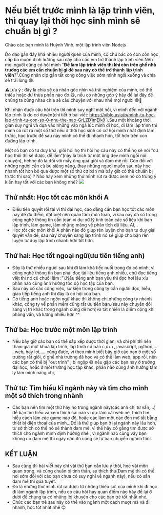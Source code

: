 # Nếu biết trước mình là lập trình viên, thì quay lại thời học sinh mình sẽ chuẩn bị gì ?
Chào các bạn mình là Huỳnh Vinh, một lập trình viên Nodejs

Do dạo gần đây khá nhiều người quen của mình, cô chú bác có con còn học cấp ba muốn định hướng sau này cho các em trở thành lập trình viên.Nên mọi người cũng có hỏi mình "**Để làm lập trình viên thì khi còn trên ghế nhà trường các em cần chuẩn bị gì để sau này có thể trở thành lập trình viên**?".Cũng nhân dịp gần tết xong công việc sớm mình ngồi xuống và chia sẻ trải lòng 😄.


⚠️Lưu ý : đây là chia sẻ cá nhân góc nhìn  và trải nghiệm của mình, có thể thiếu hoặc dư thừa phần nào đó 😅, nếu có những góp ý hãy để lại đây để chúng ta cùng nhau chia sẻ câu chuyện với nhau nhé mọi người 😄🙏

Khi nhận được câu hỏi trên thì mình suy nghĩ một hồi, vì mình đến với ngành lập trình là do cơ duyên(chi tiết ở bài viết: https://viblo.asia/p/minh-tu-hoc-lap-trinh-tu-con-so-0-nhu-the-nao-GrLZD1mElk0 ).Sau một khoảng thời gian suy nghĩ và dựa vào những vấp ngã lúc mình đi học, đi làm lập trình thì mình có rút ra một số thứ nếu ở thời học sinh có cơ hội mình nhất định làm trước, học trước để sau này mình có thể đi nhanh hơn, tốt hơn trên con đường lập trình.

Một số bạn có tư duy khá, giỏi hỏi họ thì hỏi họ  câu này có thể họ sẽ nói "cứ học thôi thì sẽ được, dễ lắm"(này là trích từ một ông dev mình ngồi nói chuyện), hehhe đó là đối với mấy ông quá giỏi và đam mê rồi.
Còn đối với những người cần cù bù siêng năng, (hay những người muốn sau này học nhanh tốt hơn bỏ qua được một số thứ cơ bản mà bây giờ có thể chuẩn bị trước thì sao) ?
Nào hãy xem những thứ mình rút ra được xem nó có trùng ý kiến hay tốt với các bạn không nhé?
![](https://images.viblo.asia/f65750f4-e675-42e3-8e0e-4f7368340f2d.jpeg)


## Thứ nhất: Học tốt các môn khối A 
- Điều tiên quyết rồi tại vì thi đại học, cao đẳng cần bạn học tốt các môn này để đủ điểm, đặt biệt nên quan tâm môn toán, vì sau này đa số trong công nghệ thông tin cần toán ví dụ: xử lý tính toán các số liệu khi bạn lập trình, làm game, làm những mãng về phân tích dữ liệu, AI,..
- Học tốt các môn khối A phần nào đó giúp rèn luyện cho bạn tư duy giải quyết vấn đề, sau này chuyển sang lập trình nó sẽ giúp cho bạn rèn luyện tư duy lập trình nhanh hơn tốt hơn.
 
##  Thứ hai: Học tốt ngoại ngữ(ưu tiên tiếng anh)
  - Đây là thứ nhiều người sau khi đi làm khá tiếc nuối trong đó có mình, vì công nghệ thông tin bạn phải đọc tài liệu tiếng anh nhiều, chứ đọc tiếng việt thì nó củ chuối lắm :").Nếu tiếng anh bạn yếu thì đọc hơi lâu xíu phần nào cũng ảnh hưởng tốc độ học tập của bạn.
  - Sau này có các công việc, sự kiện trong công ty cần người đọc, hiểu, giao tiếp tiếng anh thì đây là cơ hội của bạn.
  - Có tiếng anh hoặc ngôn ngữ khác thì không chỉ những công ty nhành khác, công ty về phần mềm cũng rất ưu tiên bạn.(sau này chuyển đổi sang vị trí khác trong ngành cũng dễ hơn)và tất nhiên là điểm cộng khi phỏng vấn, và lương nhiều hơn ^^
##  Thứ ba: Học trước một môn lập trình
 - Nếu bây giờ các bạn có thể sắp xếp được thời gian, và chi phí thì nên tham gia một khoá lập trình, lập trình cơ bản c,c++, javascript, python,... , web,  hay Iot,.... cũng được, vì theo mình biết bây giờ các bạn ở một số trường rất giỏi, ở ghế nhà trường đã học và có thể làm web, app rồi, nên các bạn có thể bị  "out trình" , bị ngộp 😅 nếu gặp các bạn này ở trường đại học, hoặc ở môi trường học tập khác, phần nào cũng ảnh hưởng tâm lý làm mình nãng chí,
##   Thứ tư: Tìm hiểu kĩ ngành này và tìm cho mình một sở thích trong nhành
  - Các bạn nên tìm một thứ hay ho trong ngành này(các anh chị tư vấn,...) để bạn tìm hiểu và xem thích cái nào ví dụ: làm cái web nè, thích tìm hiểu cách làm các game nào đó, hoặc các làm một các đèn mở tắt bằng thiết bị điện thoại của mình,..Đó là thứ giúp bạn ở lại ngành này lâu hơn, từ sở thích có thể nó sẽ thành đam mê, vì thế hãy cố gẳng tìm được sở thích cho ngành mình định hướng nhé , vì ngành nào cũng vậy bạn không có đam mê thì ngày nào đó cũng sẽ tự bạn chuyển ngành thôi.
      
##  KẾT LUẬN
 - Sau cùng thì bài viết này chỉ vài thứ bạn cần lưu ý thôi, học vài môn quan trọng, và cũng chuẩn bị tinh thần, sự thích thú(Đam mê thì có thể hơi sớm đối với các bạn chưa có suy nghĩ về ngành này), nếu có sẳn đam mê thì qúa tuyệt.
 - Đó là những thứ mình rút ra được từ những thiếu sót của mình khi đi học đi làm ngành lập trình, nếu có câu hỏi hay quan điểm nào hãy để lại ở dưới để chúng ta có những lời khuyên cho các bạn trẻ tốt nhất nhé.
 - Chúc các bạn trẻ sau này có thể vào ngành một cách mượt mà và đi nhanh, học tốt nhất nhé 😍